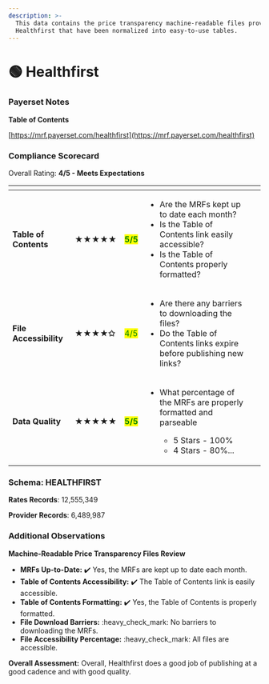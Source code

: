 ```yaml
---
description: >-
  This data contains the price transparency machine-readable files provided by
  Healthfirst that have been normalized into easy-to-use tables.
---
```


# 🟢 Healthfirst

### Payerset Notes

**Table of Contents**

[https://mrf.payerset.com/healthfirst](https://mrf.payerset.com/healthfirst)

### Compliance Scorecard

Overall Rating: **4/5 - Meets Expectations**

<table data-view="cards"><thead><tr><th></th><th></th><th></th><th></th><th data-hidden data-card-cover data-type="files"></th></tr></thead><tbody><tr><td><strong>Table of Contents</strong></td><td><strong>★★★★★</strong></td><td><mark style="color:green;"><strong>5/5</strong></mark></td><td><ul><li>Are the MRFs kept up to date each month? </li><li>Is the Table of Contents link easily accessible?</li><li>Is the Table of Contents properly formatted?</li></ul></td><td></td></tr><tr><td><strong>File Accessibility</strong></td><td><strong>★★★★✩</strong></td><td><mark style="color:green;">4/5</mark></td><td><ul><li>Are there any barriers to downloading the files?</li><li>Do the Table of Contents links expire before publishing new links?</li></ul></td><td></td></tr><tr><td><strong>Data Quality</strong></td><td><strong>★★★★★</strong></td><td><mark style="color:green;"><strong>5/5</strong></mark></td><td><ul><li><p>What percentage of the MRFs are properly formatted and parseable</p><ul><li>5 Stars - 100%</li><li>4 Stars - 80%...</li></ul></li></ul></td><td></td></tr></tbody></table>

### Schema: HEALTHFIRST

**Rates Records**: 12,555,349

**Provider Records**: 6,489,987

### Additional Observations

**Machine-Readable Price Transparency Files Review**

* **MRFs Up-to-Date:** ✔️ Yes, the MRFs are kept up to date each month.
* **Table of Contents Accessibility:** ✔️ The Table of Contents link is easily accessible.
* **Table of Contents Formatting:** ✔️ Yes, the Table of Contents is properly formatted.
* **File Download Barriers:** :heavy\_check\_mark: No barriers to downloading the MRFs.
* **File Accessibility Percentage:** :heavy\_check\_mark: All files are accessible.

**Overall Assessment:** Overall, Healthfirst does a good job of publishing at a good cadence and with good quality.
